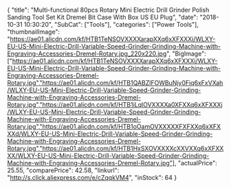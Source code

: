 {
	"title": "Multi-functional 80pcs Rotary Mini Electric Drill Grinder Polish Sanding Tool Set Kit Dremel Bit Case With Box US EU Plug",
	"date": "2018-10-31 10:30:20",
	"SubCat": ["Tools"],
	"categories": ["Power Tools"],
	"thumbnailImage": "https://ae01.alicdn.com/kf/HTB1TeNSOVXXXXarapXXq6xXFXXXi/WLXY-EU-US-Mini-Electric-Drill-Variable-Speed-Grinder-Grinding-Machine-with-Engraving-Accessories-Dremel-Rotary.jpg_220x220.jpg",
	"BigImage": ["https://ae01.alicdn.com/kf/HTB1TeNSOVXXXXarapXXq6xXFXXXi/WLXY-EU-US-Mini-Electric-Drill-Variable-Speed-Grinder-Grinding-Machine-with-Engraving-Accessories-Dremel-Rotary.jpg","https://ae01.alicdn.com/kf/HTB1QABZlFOWBuNjy0Fiq6xFxVXah/WLXY-EU-US-Mini-Electric-Drill-Variable-Speed-Grinder-Grinding-Machine-with-Engraving-Accessories-Dremel-Rotary.jpg","https://ae01.alicdn.com/kf/HTB1iLqlOVXXXXa0XFXXq6xXFXXXj/WLXY-EU-US-Mini-Electric-Drill-Variable-Speed-Grinder-Grinding-Machine-with-Engraving-Accessories-Dremel-Rotary.jpg","https://ae01.alicdn.com/kf/HTB1oOamOVXXXXXFXFXXq6xXFXXXd/WLXY-EU-US-Mini-Electric-Drill-Variable-Speed-Grinder-Grinding-Machine-with-Engraving-Accessories-Dremel-Rotary.jpg","https://ae01.alicdn.com/kf/HTB1HxSXOVXXXXcXXVXXq6xXFXXXX/WLXY-EU-US-Mini-Electric-Drill-Variable-Speed-Grinder-Grinding-Machine-with-Engraving-Accessories-Dremel-Rotary.jpg"],
	"actualPrice": 25.55,
	"comparePrice": 42.58,
	"linkurl": "http://s.click.aliexpress.com/e/cZqqkVM4",
	"inStock": 64
}
